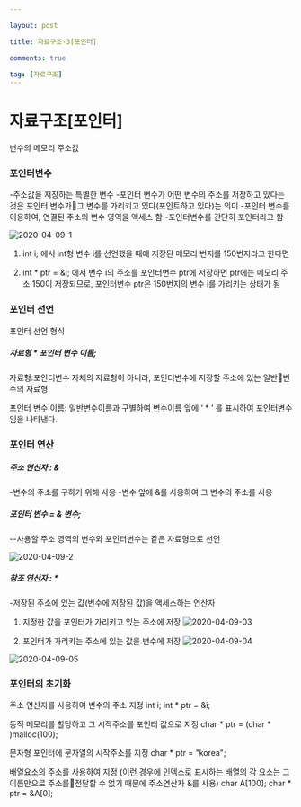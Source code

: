 ```yaml
---

layout: post

title: 자료구조-3[포인터]

comments: true

tag: [자료구조]
---
```


# 자료구조[포인터]

변수의 메모리 주소값

### 포인터변수
-주소값을 저장하는 특별한 변수
-포인터 변수가 어떤 변수의 주소를 저장하고 있다는 것은 포인터 변수가그 변수를 가리키고 있다(포인트하고 있다)는 의미
-포인터 변수를 이용하여, 연결된 주소의 변수 영역을 액세스 함
-포인터변수를 간단히 포인터라고 함

![2020-04-09-1](https://user-images.githubusercontent.com/62532608/78859071-3a826400-7a69-11ea-859e-e395df44782c.png)

1. int i; 에서 int형 변수 i를 선언했을 때에 저장된 메모리 번지를 150번지라고 한다면

2. int * ptr = &i; 에서 변수 i의 주소를 포인터변수 ptr에 저장하면 ptr에는 메모리 주소 150이 저장되므로, 포인터변수 ptr은 150번지의 변수 i를 가리키는 상태가 됨

### 포인터 선언

포인터 선언 형식
##### 자료형 * 포인터 변수 이름;

자료형:포인터변수 자체의 자료형이 아니라, 포인터변수에 저장할 주소에 있는 일반변수의 자료형

포인터 변수 이름: 일반변수이름과 구별하여 변수이름 앞에 ‘ * ’ 를 표시하여 포인터변수임을 나타낸다.

### 포인터 연산

##### 주소 연산자 : &
-변수의 주소를 구하기 위해 사용
-변수 앞에 &를 사용하여 그 변수의 주소를 사용
##### 포인터 변수 = & 변수;
--사용할 주소 영역의 변수와 포인터변수는 같은 자료형으로 선언

![2020-04-09-2](https://user-images.githubusercontent.com/62532608/78859398-2723c880-7a6a-11ea-9610-999e55cad7e5.png)

##### 참조 연산자 : *

-저장된 주소에 있는 값(변수에 저장된 값)을 액세스하는 연산자
1. 지정한 값을 포인터가 가리키고 있는 주소에 저장
![2020-04-09-03](https://user-images.githubusercontent.com/62532608/78860026-0f4d4400-7a6c-11ea-8245-c8a0b322c8a6.png)

2. 포인터가 가리키는 주소에 있는 값을 변수에 저장
![2020-04-09-04](https://user-images.githubusercontent.com/62532608/78860034-170ce880-7a6c-11ea-8585-87a1408d7a97.png)

![2020-04-09-05](https://user-images.githubusercontent.com/62532608/78860257-b500b300-7a6c-11ea-9f47-eec2f05401f4.png)

### 포인터의 초기화
주소 연산자를 사용하여 변수의 주소 지정
  int i;
  int * ptr = &i;

동적 메모리를 할당하고 그 시작주소를 포인터 값으로 지정
  char * ptr = (char * )malloc(100);

문자형 포인터에 문자열의 시작주소를 지정
char * ptr = "korea";

배열요소의 주소를 사용하여 지정
(이런 경우에 인덱스로 표시하는 배열의 각 요소는 그 이름만으로 주소를전달할 수 없기 때문에 주소연산자 &를 사용)
char A[100];
		char * ptr = &A[0];

